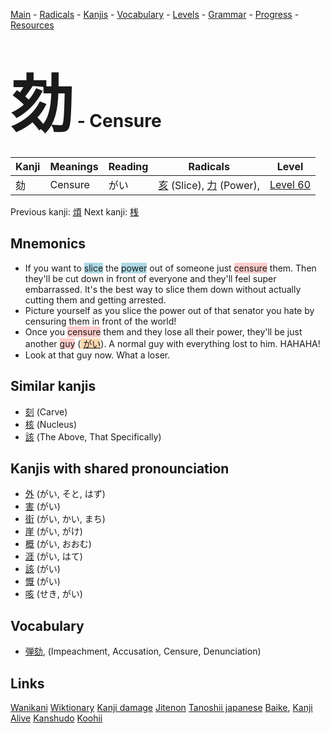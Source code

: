 <style> bigfont {font-size: 100px}</style>
[Main](../README.md) -
[Radicals](../radicals.md) -
[Kanjis](../kanjis.md) -
[Vocabulary](../vocabulary.md) -
[Levels](../levels.md) -
[Grammar](../grammar.md) - 
[Progress](../progress.md) -
[Resources](../resources.md)
# <bigfont> 劾</bigfont> - Censure 

| Kanji | Meanings | Reading | Radicals | Level |
| --- | --- | --- | --- | --- |
| 劾 | Censure | がい | [亥](../radicals/亥.md) (Slice), [力](../radicals/力.md) (Power),  | [Level 60](../levels/wk_level60.md) |

Previous kanji: [煩](煩.md) Next kanji: [桟](桟.md) 

## Mnemonics
 * If you want to <span style="background-color:#ADD8E6"> slice</span> the <span style="background-color:#ADD8E6"> power</span> out of someone just <span style="background-color:#ffcccb"> censure</span> them. Then they'll be cut down in front of everyone and they'll feel super embarrassed. It's the best way to slice them down without actually cutting them and getting arrested.
* Picture yourself as you slice the power out of that senator you hate by censuring them in front of the world!
* Once you <span style="background-color:#ffcccb"> censure</span> them and they lose all their power, they'll be just another <span style="background-color:#ffcccb"> guy</span> (<span style="background-color:#fed8b1"> [がい](https://jisho.org/search/がい)</span>). A normal guy with everything lost to him. HAHAHA!
* Look at that guy now. What a loser.


## Similar kanjis
 * [刻](刻.md) (Carve)
* [核](核.md) (Nucleus)
* [該](該.md) (The Above, That Specifically)



## Kanjis with shared pronounciation
 * [外](外.md) (がい, そと, はず)
* [害](害.md) (がい)
* [街](街.md) (がい, かい, まち)
* [崖](崖.md) (がい, がけ)
* [概](概.md) (がい, おおむ)
* [涯](涯.md) (がい, はて)
* [該](該.md) (がい)
* [慨](慨.md) (がい)
* [咳](咳.md) (せき, がい)



## Vocabulary
 * [弾劾](../vocabulary/劾.md), (Impeachment, Accusation, Censure, Denunciation)




## Links 


[Wanikani](https://www.wanikani.com/kanji/劾)
[Wiktionary](https://en.wiktionary.org/wiki/劾)
[Kanji damage](http://www.kanjidamage.com/kanji/search?utf8=✓&q=劾)
[Jitenon](https://jitenon.com/kanji/劾)
[Tanoshii japanese](https://www.tanoshiijapanese.com/dictionary/kanji.cfm?k=劾)
[Baike](https://baike.baidu.com/item/劾),
[Kanji Alive](https://app.kanjialive.com/劾)
[Kanshudo](https://www.kanshudo.com/searchmn?q=劾)
[Koohii](https://kanji.koohii.com/study/kanji/劾)
